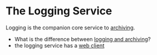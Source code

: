 # The Logging Service #

Logging is the companion core service to [archiving](Archiving.md).

  * What is the difference between [logging and archiving](Dataflow.md)?
  * the logging service has a [web client](LoggingClient.md)